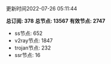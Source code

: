 更新时间2022-07-26 05:11:44

**总订阅: 378**
**总节点: 13567**
**有效节点: 2747**
- ss节点: 652
- v2ray节点: 1847
- trojan节点: 232
- ssr节点: 16
